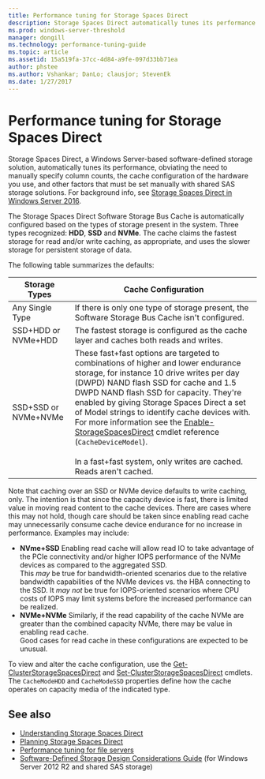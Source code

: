 ```yaml
---
title: Performance tuning for Storage Spaces Direct
description: Storage Spaces Direct automatically tunes its performance based on the cache configuration of the hardware you use, as described in this topic.
ms.prod: windows-server-threshold
manager: dongill
ms.technology: performance-tuning-guide
ms.topic: article
ms.assetid: 15a519fa-37cc-4d84-a9fe-097d33bb71ea
author: phstee
ms.author: Vshankar; DanLo; clausjor; StevenEk
ms.date: 1/27/2017
---
```


# Performance tuning for Storage Spaces Direct

Storage Spaces Direct, a Windows Server-based software-defined storage solution, automatically tunes its performance, obviating the need to manually specify column counts, the cache configuration of the hardware you use, and other factors that must be set manually with shared SAS storage solutions. For background info, see [Storage Spaces Direct in Windows Server 2016](../../storage/storage-spaces/storage-spaces-direct-overview.md).

The Storage Spaces Direct Software Storage Bus Cache is automatically configured based on the types of storage present in the system. Three types recognized: **HDD**, **SSD** and **NVMe**. The cache claims the fastest storage for read and/or write caching, as appropriate, and uses the slower storage for persistent storage of data.

The following table summarizes the defaults:

| Storage Types | Cache Configuration |
| --- | --- |
| Any Single Type | If there is only one type of storage present, the Software Storage Bus Cache isn't configured. |
| SSD+HDD or NVMe+HDD | The fastest storage is configured as the cache layer and caches both reads and writes. |
| SSD+SSD or NVMe+NVMe | These fast+fast options are targeted to combinations of higher and lower endurance storage, for instance 10 drive writes per day (DWPD) NAND flash SSD for cache and 1.5 DWPD NAND flash SSD for capacity. They're enabled by giving Storage Spaces Direct a set of Model strings to identify cache devices with. For more information see the [Enable-StorageSpacesDirect](https://technet.microsoft.com/library/mt589697.aspx) cmdlet reference (`CacheDeviceModel`). <br><br>In a fast+fast system, only writes are cached. Reads aren't cached. |

Note that caching over an SSD or NVMe device defaults to write caching, only. The intention is that since the capacity device is fast, there is limited value in moving read content to the cache devices. There are cases where this may not hold, though care should be taken since enabling read cache may unnecessarily consume cache device endurance for no increase in performance. Examples may include:

* **NVme+SSD** Enabling read cache will allow read IO to take advantage of the PCIe connectivity and/or higher IOPS performance of the NVMe devices as compared to the aggregated SSD. <br>This _may_ be true for bandwidth-oriented scenarios due to the relative bandwidth capabilities of the NVMe devices vs. the HBA connecting to the SSD. It _may not_ be true for IOPS-oriented scenarios where CPU costs of IOPS may limit systems before the increased performance can be realized.
* **NVMe+NVMe** Similarly, if the read capability of the cache NVMe are greater than the combined capacity NVMe, there may be value in enabling read cache. <br>Good cases for read cache in these configurations are expected to be unusual.

To view and alter the cache configuration, use the [Get-ClusterStorageSpacesDirect](https://technet.microsoft.com/library/mt634616.aspx) and [Set-ClusterStorageSpacesDirect](https://technet.microsoft.com/library/mt763265.aspx) cmdlets. The `CacheModeHDD` and `CacheModeSSD` properties define how the cache operates on capacity media of the indicated type.

## See also

- [Understanding Storage Spaces Direct](../../storage/storage-spaces/understand-storage-spaces-direct.md)
- [Planning Storage Spaces Direct](../../storage/storage-spaces/plan-storage-spaces-direct.md)
- [Performance tuning for file servers](./Section_9.0-performance-tuning-for-file-servers.md)
- [Software-Defined Storage Design Considerations Guide](https://technet.microsoft.com/library/mt243829.aspx) (for Windows Server 2012 R2 and shared SAS storage)
